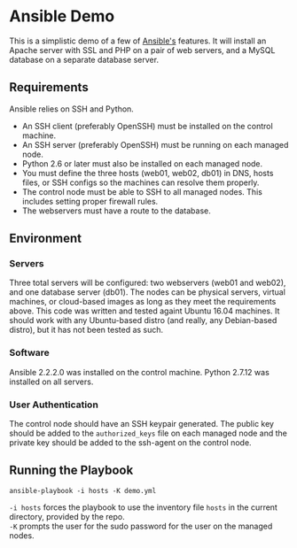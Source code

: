 # Ansible Demo
This is a simplistic demo of a few of [Ansible's](https://www.ansible.com/) features. 
It will install an Apache server with SSL and PHP on a pair of web servers, and a MySQL database on a separate database server.

## Requirements
Ansible relies on SSH and Python. 
 * An SSH client (preferably OpenSSH) must be installed on the control machine. 
 * An SSH server (preferably OpenSSH) must be running on each managed node.
 * Python 2.6 or later must also be installed on each managed node.
 * You must define the three hosts (web01, web02, db01) in DNS, hosts files, or SSH configs so the machines can resolve them properly.
 * The control node must be able to SSH to all managed nodes. This includes setting proper firewall rules.
 * The webservers must have a route to the database.
 

## Environment
### Servers
Three total servers will be configured: two webservers (web01 and web02), and one database server (db01). The nodes can be physical servers, virtual machines, or cloud-based images as long as they meet the requirements above.
This code was written and tested againt Ubuntu 16.04 machines. It should work with any Ubuntu-based distro (and really, any Debian-based distro), but it has not been tested as such.

### Software
Ansible 2.2.2.0 was installed on the control machine. Python 2.7.12 was installed on all servers.  

### User Authentication
The control node should have an SSH keypair generated. The public key should be added to the `authorized_keys` file on each managed node and the private key should be added to the ssh-agent on the control node.


## Running the Playbook
    ansible-playbook -i hosts -K demo.yml  
`-i hosts` forces the playbook to use the inventory file `hosts` in the current directory, provided by the repo.  
`-K` prompts the user for the sudo password for the user on the managed nodes.
